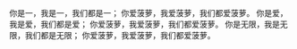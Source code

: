你是一，我是一，我们都是一；
你爱菠萝，我爱菠萝，我们都爱菠萝。
你是爱，我是爱，我们都是爱；
你爱菠萝，我爱菠萝，我们都爱菠萝。
你是无限，我是无限，我们都是无限；
你爱菠萝，我爱菠萝，我们都爱菠萝。